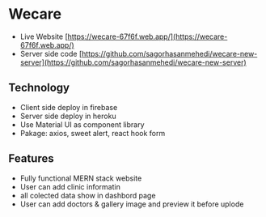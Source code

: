 # Wecare

- Live Website [https://wecare-67f6f.web.app/](https://wecare-67f6f.web.app/)
- Server side code [https://github.com/sagorhasanmehedi/wecare-new-server](https://github.com/sagorhasanmehedi/wecare-new-server)

## Technology

- Client side deploy in firebase
- Server side deploy in heroku
- Use Material UI as component library
- Pakage: axios, sweet alert, react hook form

## Features

- Fully functional MERN stack website
- User can add clinic informatin
- all colected data show in dashbord page
- User can add doctors & gallery image and preview it before uplode

